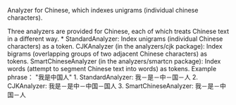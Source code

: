 ﻿
<!--
 Licensed to the Apache Software Foundation (ASF) under one or more
 contributor license agreements.  See the NOTICE file distributed with
 this work for additional information regarding copyright ownership.
 The ASF licenses this file to You under the Apache License, Version 2.0
 (the "License"); you may not use this file except in compliance with
 the License.  You may obtain a copy of the License at

     http://www.apache.org/licenses/LICENSE-2.0

 Unless required by applicable law or agreed to in writing, software
 distributed under the License is distributed on an "AS IS" BASIS,
 WITHOUT WARRANTIES OR CONDITIONS OF ANY KIND, either express or implied.
 See the License for the specific language governing permissions and
 limitations under the License.
-->



Analyzer for Chinese, which indexes unigrams (individual chinese characters).

 Three analyzers are provided for Chinese, each of which treats Chinese text in a different way. * StandardAnalyzer: Index unigrams (individual Chinese characters) as a token. CJKAnalyzer (in the analyzers/cjk package): Index bigrams (overlapping groups of two adjacent Chinese characters) as tokens. SmartChineseAnalyzer (in the analyzers/smartcn package): Index words (attempt to segment Chinese text into words) as tokens. Example phrase： "我是中国人" 1. StandardAnalyzer: 我－是－中－国－人 2. CJKAnalyzer: 我是－是中－中国－国人 3. SmartChineseAnalyzer: 我－是－中国－人 